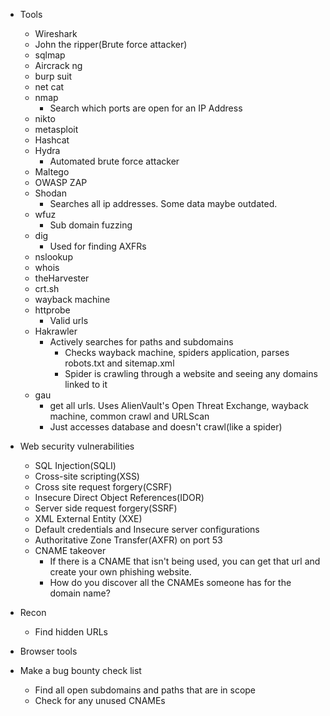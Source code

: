- Tools
	- Wireshark
	- John the ripper(Brute force attacker)
	- sqlmap
	- Aircrack ng
	- burp suit
	- net cat
	- nmap
		- Search which ports are open for an IP Address
	- nikto
	- metasploit
	- Hashcat
	- Hydra
		- Automated brute force attacker
	- Maltego
	- OWASP ZAP
	- Shodan
		- Searches all ip addresses. Some data maybe outdated.
	- wfuz
		- Sub domain fuzzing
	- dig
		- Used for finding AXFRs
	- nslookup
	- whois
	- theHarvester
	- crt.sh
	- wayback machine
	- httprobe
		- Valid urls
	- Hakrawler
		- Actively searches for paths and subdomains
			- Checks wayback machine, spiders application, parses robots.txt and sitemap.xml
			- Spider is crawling through a website and seeing any domains linked to it
	- gau
		- get all urls. Uses AlienVault's Open Threat Exchange, wayback machine, common crawl and URLScan
		- Just accesses database and doesn't crawl(like a spider)
- Web security vulnerabilities
	- SQL Injection(SQLI)
	- Cross-site scripting(XSS)
	- Cross site request forgery(CSRF)
	- Insecure Direct Object References(IDOR)
	- Server side request forgery(SSRF)
	- XML External Entity (XXE)
	- Default credentials and Insecure server configurations
	- Authoritative Zone Transfer(AXFR) on port 53
	- CNAME takeover
		- If there is a CNAME that isn't being used, you can get that url and create your own phishing website.
		- How do you discover all the CNAMEs someone has for the domain name?
- Recon
	- Find hidden URLs
- Browser tools

- Make a bug bounty check list
	- Find all open subdomains and paths that are in scope
	- Check for any unused CNAMEs
